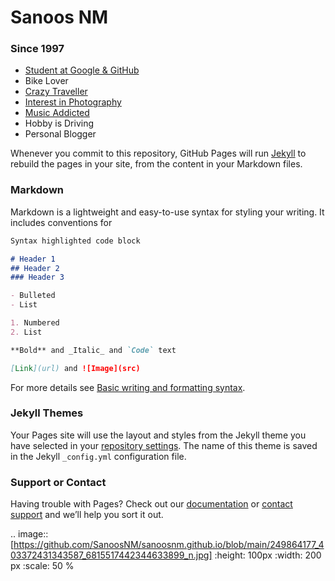 # Sanoos NM 
### **Since 1997**

- [Student at Google & GitHub](https://sanoosnm.github.io/learn/)
- Bike Lover
- [Crazy Traveller](https://sanoosnm.github.io/travel/)
- [Interest in Photography](https://sanoosnm.github.io/Photography/)
- [Music Addicted](https://sanoosnm.github.io/music/)
- Hobby is Driving
- Personal Blogger

Whenever you commit to this repository, GitHub Pages will run [Jekyll](https://jekyllrb.com/) to rebuild the pages in your site, from the content in your Markdown files.

### Markdown

Markdown is a lightweight and easy-to-use syntax for styling your writing. It includes conventions for

```markdown
Syntax highlighted code block

# Header 1
## Header 2
### Header 3

- Bulleted
- List

1. Numbered
2. List

**Bold** and _Italic_ and `Code` text

[Link](url) and ![Image](src)
```

For more details see [Basic writing and formatting syntax](https://docs.github.com/en/github/writing-on-github/getting-started-with-writing-and-formatting-on-github/basic-writing-and-formatting-syntax).

### Jekyll Themes

Your Pages site will use the layout and styles from the Jekyll theme you have selected in your [repository settings](https://github.com/SanoosNM/sanoosnm.github.io/settings/pages). The name of this theme is saved in the Jekyll `_config.yml` configuration file.

### Support or Contact

Having trouble with Pages? Check out our [documentation](https://docs.github.com/categories/github-pages-basics/) or [contact support](https://support.github.com/contact) and we’ll help you sort it out.

.. image:: [https://github.com/SanoosNM/sanoosnm.github.io/blob/main/249864177_403372431343587_6815517442344633899_n.jpg]
   :height: 100px
   :width: 200 px
   :scale: 50 %
